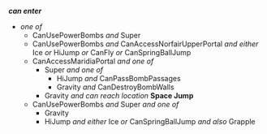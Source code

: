 ﻿***can enter***

- *one of*
  - CanUsePowerBombs *and* Super
  - CanUsePowerBombs *and* CanAccessNorfairUpperPortal *and either* Ice *or* HiJump *or* CanFly *or* CanSpringBallJump
  - CanAccessMaridiaPortal *and one of*
    - Super *and one of*
      - HiJump *and* CanPassBombPassages
      - Gravity *and* CanDestroyBombWalls
    - Gravity *and* *can reach location* **Space Jump**
  - CanUsePowerBombs *and* Super *and one of*
    - Gravity
    - HiJump *and either* Ice *or* CanSpringBallJump *and also* Grapple
